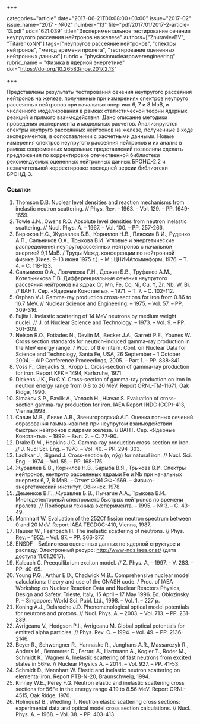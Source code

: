 +++

categories="article"
date="2017-06-21T00:08:00+03:00"
issue="2017-02"
issue_name="2017 - №02"
number="13"
file="pdf/2017/01/2017-2-article-13.pdf"
udc="621.039"
title="Экспериментальное тестирование сечения неупругого рассеяния нейтронов на железе"
authors=["ZhuravlevBV", "TitarenkoNN"]
tags=["неупругое рассеяние нейтронов", "спектры нейтронов", "метод времени пролета", "тестирование оцененных нейтронных данных"]
rubric = "physicsinnuclearpowerengineering"
rubric_name = "Физика в ядерной энергетике"
doi="https://doi.org/10.26583/npe.2017.2.13"

+++

Представлены результаты тестирования сечения неупругого рассеяния нейтронов на железе, полученные при измерениях спектров неупруго рассеянных нейтронов при начальных энергиях 6, 7 и 8 МэВ, и численного моделирования в рамках статистической теории ядерных реакций и прямого взаимодействия. Дано описание методики проведения эксперимента и модельных расчетов. Анализируются спектры неупруго рассеянных нейтронов на железе, полученные в ходе экспериментов, в сопоставлении с расчетными данными. Новые измерения спектров неупругого рассеяния нейтронов и их анализ в рамках современных модельных представлений позволили сделать предложения по корректировке отечественной библиотеки рекомендуемых оцененных нейтронных данных БРОНД-2.2 и незначительной корректировке последней версии библиотеки БРОНД-3.

### Ссылки

1. Thomson D.B. Nuclear level densities and reaction mechanisms from inelastic neutron scattering. // Phys. Rev. – 1963. – Vol. 129. – PP. 1649-1659.
2. Towle J.N., Owens R.O. Absolute level densities from neutron inelastic scattering. // Nucl. Phys. A. – 1967. – Vol. 100. – PP. 257-266.
3. Бирюков Н.С., Журавлев Б.В., Корнилов Н.В., Пляскин В.И., Руденко А.П., Сальников О.А., Трыкова В.И. Угловые и энергетические распределения неупругорассеянных нейтронов с начальной энергией 9,1 МэВ. / Труды Межд. конференции по нейтронной физике (Киев, 9-13 июня 1975 г.). – М.: ЦНИИАтоминформ, 1976. – Т. 4. – С. 118-123.
4. Сальников О.А., Ловчикова Г.Н., Девкин Б.В., Труфанов А.М., Котельникова Г.В. Дифференциальные сечения неупругого рассеяния нейтронов на ядрах Cr, Mn, Fe, Co, Ni, Cu, Y, Zr, Nb, W, Bi. // ВАНТ. Сер. «Ядерные Константы». – 1971. – Т. 7. – С. 102-112.
5. Orphan V.J. Gamma-ray production cross-sections for iron from 0.86 to 16.7 MeV. // Nuclear Science and Engineering. – 1975. – Vol. 57. – PP. 309-316.
6. Fujita I. Inelastic scattering of 14 MeV neutrons by medium weight nuclei. // J. of Nuclear Science and Technology. – 1973. – Vol. 9. – PP. 301-309.
7. Nelson R.O., Fotiades N., Devlin M., Becker J.A., Garrett P.E., Younes W. Cross section standards for neutron–induced gamma–ray production in the MeV energy range. / Proc. of the Intern. Conf. on Nuclear Data for Science and Technology, Santa Fe, USA, 26 September – 1 October 2004. – AIP Conference Proceedings, 2005. – Part 1. – PP. 838-841.
8. Voss F., Cierjacks S., Kropp L. Cross-section of gamma-ray production for iron. Report KFK – 1494, Karlsruhe, 1971.
9. Dickens J.K., Fu C.Y. Cross-section of gamma-ray production on iron in neutron energy range from 0.8 to 20 MeV. Report ORNL-TM-11671, Oak Ridge, 1990.
10. Simakov S.P., Pavlik A., Vonach H., Hlavac S. Evaluation of cross-section gamma-ray production for iron. IAEA Report INDC (CCP)-413, Vienna,1998.
11. Савин М.В., Ливке А.В., Звенигородский А.Г. Оценка полных сечений образования гамма-квантов при неупругом взаимодействии быстрых нейтронов с ядрами железа. // ВАНТ. Сер. «Ядерные Константы». – 1999. – Вып. 2. – С. 77-90.
12. Drake D.M., Hopkins J.C. Gamma-ray production cross-section on iron. // J. Nucl Sci. Eng. – 1970. – Vol. 40. – PP. 294-303.
13. Lachkar J., Sigand J. Cross-section (n, nўg) for natural iron. // Nucl. Sci. Eng. – 1974. – Vol. 55. – PP. 168-175.
14. Журавлев Б.В., Корнилов Н.В., Барыба В.Я., Трыкова В.И. Спектры нейтронов, неупруго рассеянных ядрами Fe и Nb при начальных энергиях 6, 7, 8 МэВ. – Отчет ФЭИ ЭФ-1569. – Физико-энергетический институт, Обнинск. 1978.
15. Деменков В.Г., Журавлев Б.В., Лычагин А.А., Трыкова В.И. Многодетекторный спектрометр быстрых нейтронов по времени пролета. // Приборы и техника эксперимента. – 1995. – № 3. – С. 43-49.
16. Mannhart W. Evaluation of the 252Cf fission neutron spectrum between 0 and 20 MeV. Report IAEA TECDOC-410, Vienna, 1987.
17. Hauser W., Feshbach H. The inelastic scattering of neutrons. // Phys. Rev. – 1952. – Vol. 87. – PP. 366-377.
18. ENSDF - Библиотека оцененных данных по ядерной структуре и распаду. Электронный ресурс: http://www-nds.iaea.or.at/ (дата доступа 11.01.2017).
19. Kalbach C. Preequilibrium exciton model. // Z. Phys. A, – 1997. – V. 283. – PP. 40-65.
20. Young P.G., Arthur E.D., Chadwick M.B.. Comprehensive nuclear model calculations: theory and use of the GNASH code. / Proc. of IAEA Workshop on Nuclear Reaction Data and Nuclear Reactors Physics, Design and Safety. Trieste, Italy, 15 April – 17 May 1996. Ed. Oblozinsky P. – Singapore: World Sci. Publ. Ltd., 1998. – Vol. 1. – 227 p.
21. Koning A.J., Delaroche J.D. Phenomenological optical model potentials for neutrons and protons. // Nucl. Phys. A. – 2003. – Vol. 713. – PP. 231-239.
22. Avrigeanu V., Hodgson P.I., Avrigeanu M. Global optical potentials for emitted alpha particles. // Phys. Rev. C. – 1994. – Vol. 49. – PP. 2136-2146.
23. Beyer R., Schwengner R., Hannaske R., Junghans A.R., Massarczyk R., Anders M., Bemmerer D., Ferrari A., Hartmann A., Kogler T., Roder M., Schmidt K., Wagner A. Inelastic scattering of fast neutrons from excited states in 56Fe. // Nuclear Physics A. – 2014. – Vol. 927. – PP. 41-53.
24. Schmidt D., Mannhart W. Elastic and inelastic neutron scattering on elemental iron. Report PTB-N-20, Braunschweig, 1994.
25. Kinney W.E., Perey F.G. Neutron elastic and inelastic scattering cross sections for 56Fe in the energy range 4.19 to 8.56 MeV. Report ORNL-4515, Oak Ridge, 1970.
26. Holmquist B., Wiedling T. Neutron elastic scattering cross sections: experimental data and optical model cross section calculations. // Nucl. Phys. A. – 1968. – Vol. 38. – PP. 403-413.